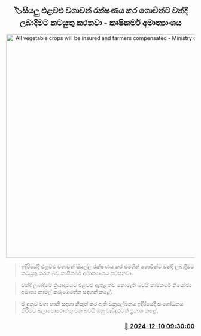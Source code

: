 <p align='center'><b><h2 align='center' title='All vegetable crops will be insured and farmers compensated - Ministry of Agriculture'>🏷සියලු එළවළු වගාවන් රක්ෂණය කර ගොවීන්ට වන්දි ලබාදීමට කටයුතු කරනවා - කෘෂිකර්ම අමාත්‍යාංශය</h2></b></p>
<p align='center'><img src='https://helakuru.sgp1.cdn.digitaloceanspaces.com/esana/images/lib/Ministry-Agriculture-archived.jpg' width='600' alt='All vegetable crops will be insured and farmers compensated - Ministry of Agriculture'></p>

> ඉදිරියේදී එළවළු වගාවන් සියල්ල රක්ෂණය කර එමගින් ගොවීන්ට වන්දි ලබාදීමට කටයුතු කරන බව කෘෂිකර්ම අමාත්‍යාංශය පවසනවා.

> වන්දි ලබාදීමේ ක්‍රියාදාමයට එළවළු ඇතුළත්ව නොමැති බවයි කෘෂිකර්ම නියෝජ්‍ය අමාත්‍ය නාමල් කරුණාරත්න සඳහන් කළේ.

> ඒ අනුව වගා හානි සඳහා නිකුත් කර ඇති චක්‍රලේඛනය ඉදිරියේදී සංශෝධනය කිරීමට බලාපොරොත්තු වන බවයි ඔහු වැඩිදුරටත් ප්‍රකාශ කළේ. 



<h3 align='right'><a href='https://www.helakuru.lk/esana/p/105783/'>📅 2024-12-10 09:30:00</a></h3>
